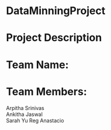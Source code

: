 # DataMinningProject

# Project Description

# Team Name:


# Team Members:

Arpitha Srinivas                         
Ankitha Jaswal             
Sarah Yu
Reg Anastacio
